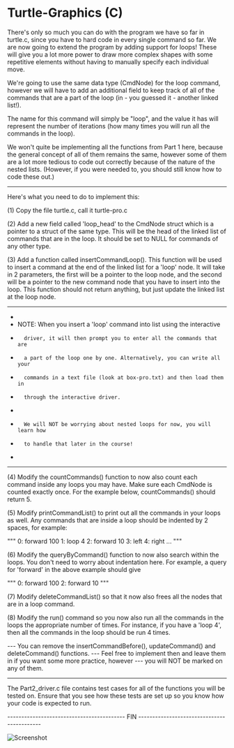 # Turtle-Graphics (C)


There's only so much you can do with the program we have so far in turtle.c, since 
you have to hard code in every single command so far. We are now going to extend the 
program by adding support for loops! These will give you a lot more power to draw more
complex shapes with some repetitive elements without having to manually specify each
individual move.

We're going to use the same data type (CmdNode) for the loop command, however we will
have to add an additional field to keep track of all of the commands that are a part of
the loop (in - you guessed it - another linked list!). 

The name for this command will simply be "loop", and the value it has will represent the
number of iterations (how many times you will run all the commands in the loop).

We won't quite be implementing all the functions from Part 1 here, because the general
concept of all of them remains the same, however some of them are a lot more tedious to
code out correctly because of the nature of the nested lists. (However, if you were 
needed to, you should still know how to code these out.)

------------------------------------------------------------------------------------------

Here's what you need to do to implement this:

(1) Copy the file turtle.c, call it turtle-pro.c

(2) Add a new field called 'loop_head' to the CmdNode struct which
    is a pointer to a struct of the same type. This will be the head of
    the linked list of commands that are in the loop. It should be set to 
    NULL for commands of any other type.

(3) Add a function called insertCommandLoop(). This function will be used to insert
    a command at the end of the linked list for a 'loop' node. It will take in 2 
    parameters, the first will be a pointer to the loop node, and the second will 
    be a pointer to the new command node that you have to insert into the loop. 
    This function should not return anything, but just update the linked list at 
    the loop node.

* * * * * * * * * * * * * * * * * * * * * * * * * * * * * * * * * * * * * * *
*
* NOTE: When you insert a 'loop' command into list using the interactive
*       driver, it will then prompt you to enter all the commands that are
*       a part of the loop one by one. Alternatively, you can write all your
*       commands in a text file (look at box-pro.txt) and then load them in
*       through the interactive driver.
*
*       We will NOT be worrying about nested loops for now, you will learn how 
*       to handle that later in the course! 
*
* * * * * * * * * * * * * * * * * * * * * * * * * * * * * * * * * * * * * * *

(4) Modify the countCommands() function to now also count each command inside
    any loops you may have. Make sure each CmdNode is counted exactly once.
    For the example below, countCommands() should return 5.

(5) Modify printCommandList() to print out all the commands in your loops as well. 
    Any commands that are inside a loop should be indented by 2 spaces, for example:

"""
  0: forward 100
  1: loop 4
  2:   forward 10
  3:   left
  4: right
  ...
"""

(6) Modify the queryByCommand() function to now also search within the loops. You 
    don't need to worry about indentation here. For example, a query for 'forward' 
    in the above example should give

"""
  0: forward 100
  2: forward 10
"""

(7) Modify deleteCommandList() so that it now also frees all the nodes that are
    in a loop command.

(8) Modify the run() command so you now also run all the commands in the loops the 
    appropriate number of times. For instance, if you have a 'loop 4', then all the
    commands in the loop should be run 4 times.

--- You can remove the insertCommandBefore(), updateCommand() and deleteCommand() functions.
--- Feel free to implement then and leave them in if you want some more practice, however
--- you will NOT be marked on any of them.

------------------------------------------------------------------------------------------

The Part2_driver.c file contains test cases for all of the functions you will be tested on.
Ensure that you see how these tests are set up so you know how your code is expected to run.

------------------------------------------ FIN -------------------------------------------

![Screenshot](output-pro.pgm)
